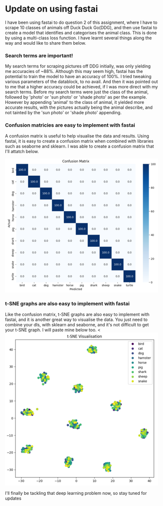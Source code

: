 # Update on using fastai
I have been using fastai to do question 2 of this assignment, where I have to scrape 10 classes of animals off Duck Duck Go(DDG), and then use fastai to create a model that identifies and categorises the animal class. This is done by using a multi-class loss function. I have learnt several things along the way and would like to share them below.

### **Search terms are important!**
My search terms for scraping pictures off DDG initially, was only yielding me accuracies of ~88%. Although this may seem high, fastai has the potential to train the model to have an accuracy of 100%. I tried tweaking various parameters of the datablock, to no avail. And then it was pointed out to me that a higher accuracy could be achieved, if I was more direct with my search terms. Before my search terms were just the class of the animal, followed by 'photo' or 'sun photo' or 'shade photo' as per the example. However by appending 'animal' to the class of animal, it yielded more accurate results, with the pictures actually being the animal describe, and not tainted by the 'sun photo' or 'shade photo' appending. 

### **Confusion matricies are easy to implement with fastai**
A confusion matrix is useful to help visualise the data and results. Using fastai, it is easy to create a confusion matrix when combined with libraries such as seaborne and sklearn. I was able to create a confusion matrix that I'll attatch below.

![Confusion Matrix!](/images/confusion_matrix.png "Confusion Matrix!")


### **t-SNE graphs are also easy to implement with fastai**
Like the confusion matrix, t-SNE graphs are also easy to implement with fastai, and it is another great way to visualise the data. You just need to combine your dls, with sklearn and seaborne, and it's not difficult to get your t-SNE graph. I will paste mine below too.
<![T-SNE!](/images/t-SNE.png)

I'll finally be tackling that deep learning problem now, so stay tuned for updates
